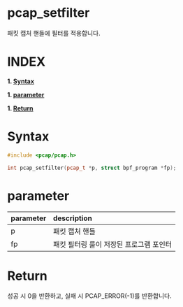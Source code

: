 # pcap_setfilter

패킷 캡처 핸들에 필터를 적용합니다.

# **INDEX**

**1. [Syntax](#Syntax)**

**1. [parameter](#parameter)**

**1. [Return](#Return)**


# **Syntax**

```c++
#include <pcap/pcap.h>

int pcap_setfilter(pcap_t *p, struct bpf_program *fp);
```

# **parameter**

| parameter | description |
| :---      | :--- |
| p         | 패킷 캡처 핸들 |
| fp        | 패킷 필터링 룰이 저장된 프로그램 포인터 |

# **Return**

성공 시 0을 반환하고, 실패 시 PCAP_ERROR(-1)를 반환합니다.